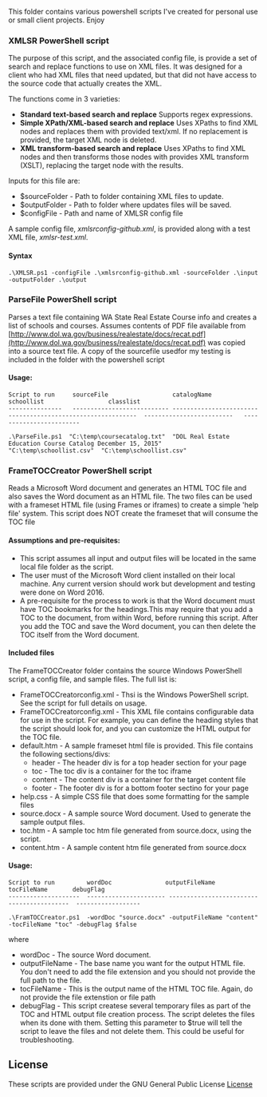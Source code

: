 This folder contains various powershell scripts I've created for personal use or small client projects.  Enjoy

### XMLSR PowerShell script
The purpose of this script, and the associated config file, is provide a set of search and replace functions
to use on XML files.  It was designed for a client who had XML files that need updated, but that did not have access to the source code that actually creates the XML.

The functions come in 3 varieties:
 - **Standard text-based search and replace** Supports regex expressions.
 - **Simple XPath/XML-based search and replace** Uses XPaths to find XML nodes and replaces them with provided text/xml. If no replacement is provided, the target XML node is deleted.
 - **XML transform-based search and replace** Uses XPaths to find XML nodes and then transforms those nodes with provides XML transform (XSLT), replacing the target node with the results.
 
Inputs for this file are:
 - $sourceFolder - Path to folder containing XML files to update. 
 - $outputFolder - Path to folder where updates files will be saved.
 - $configFile - Path and name of XMLSR config file

A sample config file, _xmlsrconfig-github.xml_, is provided along with a test XML file, _xmlsr-test.xml_.

#### Syntax
 ```
 .\XMLSR.ps1 -configFile .\xmlsrconfig-github.xml -sourceFolder .\input -outputFolder .\output
```


### ParseFile PowerShell script
Parses a text file containing WA State Real Estate Course info and creates a list of schools and courses.
Assumes contents of PDF file available from [http://www.dol.wa.gov/business/realestate/docs/recat.pdf](http://www.dol.wa.gov/business/realestate/docs/recat.pdf) was copied into a source text file.
A copy of the sourcefile usedfor my testing is included in the folder with the powershell script

#### Usage:
```
Script to run     sourceFile                  catalogName                                                   schoollist                  classlist
---------------   --------------------------- ------------------------------------------------------------  -------------------------   ------------------------

.\ParseFile.ps1  "C:\temp\coursecatalog.txt"  "DOL Real Estate Education Course Catalog December 15, 2015"    "C:\temp\schoollist.csv"  "C:\temp\schoollist.csv"
```

### FrameTOCCreator PowerShell script
Reads a Microsoft Word document and generates an HTML TOC file and also saves the Word document as an HTML file. The two files can be used with a frameset HTML file (using Frames or iframes) to create a simple 'help file' system.
This script does NOT create the frameset that will consume the TOC file
#### Assumptions and pre-requisites:
- This script assumes all input and output files will be located in the same local file folder as the script.
- The user must of the Microsoft Word client installed on their local machine. Any current version should work but development and testing were done on Word 2016.
- A pre-requisite for the process to work is that the Word document must have TOC bookmarks for the headings.This may require that you add a TOC to the document, from within Word, before running this script.  After you add the TOC and save the Word document, you can then delete the TOC itself from the Word document.

#### Included files
The FrameTOCCreator folder contains the source Windows PowerShell script, a config file, and sample files. The full list is:
- FrameTOCCreatorconfig.xml - Thsi is the Windows PowerShell script. See the script for full details on usage.
- FrameTOCCreatorconfig.xml - This XML file contains configurable data for use in the script. For example, you can define the heading styles that the script should look for, and you can customize the HTML output for the TOC file.
- default.htm - A sample frameset html file is provided. This file contains the following sections/divs:
  - header - The header div is for a top header section for your page
  - toc - The toc div is a container for the toc iframe
  - content - The content div is a container for the target content file
  - footer - The footer div is for a bottom footer sectino for your page
- help.css - A simple CSS file that does some formatting for the sample files
- source.docx - A sample source Word document. Used to generate the sample output files.
- toc.htm - A sample toc htm file generated from source.docx, using the script.
- content.htm - A sample content htm file generated from source.docx

#### Usage:
```
Script to run         wordDoc               outputFileName             tocFileName       debugFlag
--------------------  ---------------------- ------------------------- -----------------  ------------------

.\FramTOCCreator.ps1  -wordDoc "source.docx" -outputFileName "content" -tocFileName "toc" -debugFlag $false
``` 
where
- wordDoc - The source Word document. 
- outputFileName - The base name you want for the output HTML file. You don't need to add the file extension and you should not provide the full path to the file.
- tocFileName - This is the output name of the HTML TOC file.  Again, do not provide the file extenstion or file path
- debugFlag - This script createse several temporary files as part of the TOC and HTML output file creation process.  The script deletes the files when its done with them.  Setting this parameter to $true will tell the script to leave the files and not delete them. This could be useful for troubleshooting.

## License

These scripts are provided under the GNU General Public License [License](license.md)
